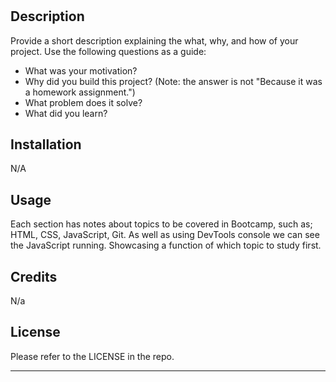 # <Prework Study Guide Webpage>

## Description

Provide a short description explaining the what, why, and how of your project. Use the following questions as a guide:

- What was your motivation?
- Why did you build this project? (Note: the answer is not "Because it was a homework assignment.")
- What problem does it solve?
- What did you learn?
## Installation
N/A

## Usage
Each section has notes about topics to be covered in Bootcamp, such as; HTML, CSS, JavaScript, Git. As well as using DevTools console we can see the JavaScript running. Showcasing a function of which topic to study first. 


## Credits
N/a

## License
Please refer to the LICENSE in the repo.

---

